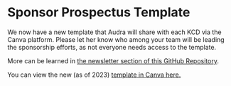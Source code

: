 
# Sponsor Prospectus Template
We now have a new template that Audra will share with each KCD via the Canva platform. Please let her know who among your team will be leading the sponsorship efforts, as not everyone needs access to the template.

More can be learned in [the newsletter section of this GitHub Repository](https://github.com/cncf/kubernetes-community-days/blob/main/newsletter-updates.md).

You can view the new (as of 2023) [template in Canva here.](https://www.canva.com/design/DAF1e-_olvI/PXCtp0JpI5wP5pO-L4hIzw/edit?utm_content=DAF1e-_olvI&utm_campaign=designshare&utm_medium=link2&utm_source=sharebutton)

